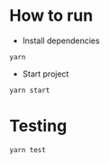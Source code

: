 # How to run
- Install dependencies

```yarn```

- Start project

```yarn start```

# Testing

```yarn test```
